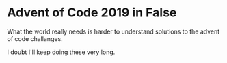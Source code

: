 Advent of Code 2019 in False
============================

What the world really needs is harder to understand solutions to the advent
of code challanges.

I doubt I'll keep doing these very long.
